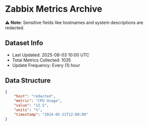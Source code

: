 # Zabbix Metrics Archive

⚠️ **Note**: Sensitive fields like hostnames and system descriptions are redacted.

## Dataset Info
- Last Updated: 2025-08-03 10:00 UTC
- Total Metrics Collected: 1035
- Update Frequency: Every (1) hour

## Data Structure
```json
{
    "host": "redacted",
    "metric": "CPU Usage",
    "value": "12.5",
    "units": "%",
    "timestamp": "2024-05-21T12:00:00"
}
```
